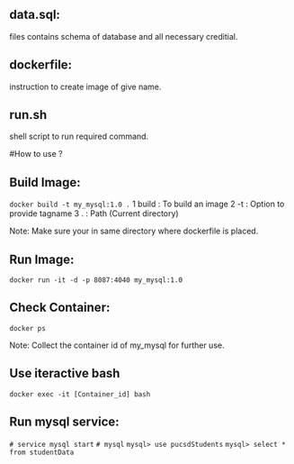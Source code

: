 ## data.sql:
files contains schema of database and all necessary creditial.

## dockerfile:
instruction to create image of give name.

## run.sh
shell script to run required command.


#How to use ?

## Build Image:
`docker build -t my_mysql:1.0 .`
1 build : To build an image
2  -t   : Option to provide tagname
3   .   : Path (Current directory)

Note: Make sure your in same directory where dockerfile is placed.

## Run Image:
`docker run -it -d -p 8087:4040 my_mysql:1.0`

## Check Container:
`docker ps`

Note: Collect the container id of my_mysql for further use.

## Use iteractive bash
`docker exec -it [Container_id] bash`

## Run mysql service:
`# service mysql start`
`# mysql`
`mysql> use pucsdStudents`
`mysql> select * from studentData`

